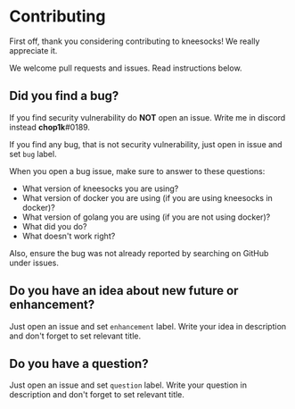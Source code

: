 # Contributing

First off, thank you considering contributing to kneesocks! We really appreciate it.

We welcome pull requests and issues. Read instructions below.

## Did you find a bug?

If you find security vulnerability do **NOT** open an issue. Write me in discord instead **chop1k**#0189.

If you find any bug, that is not security vulnerability, just open in issue and set `bug` label.

When you open a bug issue, make sure to answer to these questions:

- What version of kneesocks you are using?
- What version of docker you are using (if you are using kneesocks in docker)?
- What version of golang you are using (if you are not using docker)?
- What did you do?
- What doesn't work right?

Also, ensure the bug was not already reported by searching on GitHub under issues.

## Do you have an idea about new future or enhancement?

Just open an issue and set `enhancement` label. Write your idea in description and don't forget to set relevant title.

## Do you have a question?

Just open an issue and set `question` label. Write your question in description and don't forget to set relevant title.